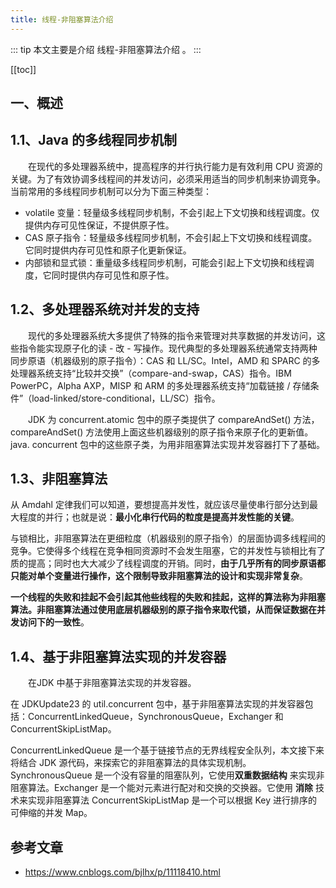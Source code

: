 ```yaml
---
title: 线程-非阻塞算法介绍
---
```



::: tip
本文主要是介绍 线程-非阻塞算法介绍 。
:::

[[toc]]

## 一、概述

## 1.1、Java 的多线程同步机制

　　在现代的多处理器系统中，提高程序的并行执行能力是有效利用 CPU 资源的关键。为了有效协调多线程间的并发访问，必须采用适当的同步机制来协调竞争。当前常用的多线程同步机制可以分为下面三种类型：

- volatile 变量：轻量级多线程同步机制，不会引起上下文切换和线程调度。仅提供内存可见性保证，不提供原子性。
- CAS 原子指令：轻量级多线程同步机制，不会引起上下文切换和线程调度。它同时提供内存可见性和原子化更新保证。
- 内部锁和显式锁：重量级多线程同步机制，可能会引起上下文切换和线程调度，它同时提供内存可见性和原子性。

## 1.2、多处理器系统对并发的支持

　　现代的多处理器系统大多提供了特殊的指令来管理对共享数据的并发访问，这些指令能实现原子化的读 - 改 - 写操作。现代典型的多处理器系统通常支持两种同步原语（机器级别的原子指令）：CAS 和 LL/SC。Intel，AMD 和 SPARC 的多处理器系统支持“比较并交换”（compare-and-swap，CAS）指令。IBM PowerPC，Alpha AXP，MISP 和 ARM 的多处理器系统支持“加载链接 / 存储条件”（load-linked/store-conditional，LL/SC）指令。

　　JDK 为 concurrent.atomic 包中的原子类提供了 compareAndSet() 方法，compareAndSet() 方法使用上面这些机器级别的原子指令来原子化的更新值。java. concurrent 包中的这些原子类，为用非阻塞算法实现并发容器打下了基础。

## 1.3、非阻塞算法

从 Amdahl 定律我们可以知道，要想提高并发性，就应该尽量使串行部分达到最大程度的并行；也就是说：**最小化串行代码的粒度是提高并发性能的关键**。

与锁相比，非阻塞算法在更细粒度（机器级别的原子指令）的层面协调多线程间的竞争。它使得多个线程在竞争相同资源时不会发生阻塞，它的并发性与锁相比有了质的提高；同时也大大减少了线程调度的开销。同时，**由于几乎所有的同步原语都只能对单个变量进行操作，这个限制导致非阻塞算法的设计和实现非常复杂**。

**一个线程的失败和挂起不会引起其他些线程的失败和挂起，这样的算法称为非阻塞算法。非阻塞算法通过使用底层机器级别的原子指令来取代锁，从而保证数据在并发访问下的一致性**。

## 1.4、基于非阻塞算法实现的并发容器

　　在JDK 中基于非阻塞算法实现的并发容器。

在 JDKUpdate23 的 util.concurrent 包中，基于非阻塞算法实现的并发容器包括：ConcurrentLinkedQueue，SynchronousQueue，Exchanger 和 ConcurrentSkipListMap。

ConcurrentLinkedQueue 是一个基于链接节点的无界线程安全队列，本文接下来将结合 JDK 源代码，来探索它的非阻塞算法的具体实现机制。SynchronousQueue 是一个没有容量的阻塞队列，它使用**双重数据结构** 来实现非阻塞算法。Exchanger 是一个能对元素进行配对和交换的交换器。它使用 **消除** 技术来实现非阻塞算法 ConcurrentSkipListMap 是一个可以根据 Key 进行排序的可伸缩的并发 Map。


## 参考文章
* https://www.cnblogs.com/bjlhx/p/11118410.html
